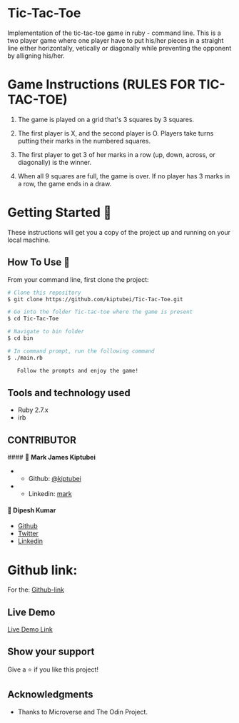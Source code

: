 # Tic-Tac-Toe

Implementation of the tic-tac-toe game in ruby - command line. This is a two player game where one player have to put his/her pieces in a straight line either horizontally, vetically or diagonally while preventing the opponent by alligning his/her.


# Game Instructions (RULES FOR TIC-TAC-TOE)
 
1. The game is played on a grid that's 3 squares by 3 squares.

2. The first player is X, and the second player is O. Players take turns putting their marks in the numbered squares.

3. The first player to get 3 of her marks in a row (up, down, across, or diagonally) is the winner.

4. When all 9 squares are full, the game is over. If no player has 3 marks in a row, the game ends in a draw. 


# Getting Started 🚀

These instructions will get you a copy of the project up and running on your local machine.


## How To Use 🔧

From your command line, first clone the project:

```bash
# Clone this repository
$ git clone https://github.com/kiptubei/Tic-Tac-Toe.git

# Go into the folder Tic-tac-toe where the game is present
$ cd Tic-Tac-Toe

# Navigate to bin folder
$ cd bin

# In command prompt, run the following command
$ ./main.rb

   Follow the prompts and enjoy the game!

```

## Tools and technology used

- Ruby 2.7.x
- irb


## CONTRIBUTOR

​#### 👤 **Mark James Kiptubei**

- - Github: [@kiptubei](https://github.com/kiptubei)
- - Linkedin: [mark](https://www.linkedin.com/in/mark-james-k-aa875829/)


#### 👤 **Dipesh Kumar**

- [Github](@Dipeshtwis)
- [Twitter](@97deepeshkumar)
- [Linkedin](https://www.linkedin.com/in/dipesh-kumar-b6ab88134/)



# Github link:

For the: [Github-link](https://github.com/kiptubei/Tic-Tac-Toe/)

## Live Demo

[Live Demo Link](https://repl.it/@dip1299/Tic-Tac-Toe#bin/main.rb)


## Show your support

Give a ⭐️ if you like this project!

## Acknowledgments

- Thanks to Microverse and The Odin Project.